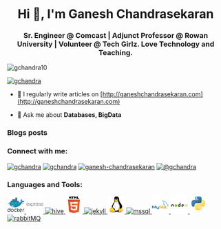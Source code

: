 <h1 align="center">Hi 👋, I'm Ganesh Chandrasekaran</h1>
<h3 align="center">Sr. Engineer @ Comcast | Adjunct Professor @ Rowan University | Volunteer @ Tech Girlz. Love Technology and Teaching.</h3>

<p align="left"> <img src="https://komarev.com/ghpvc/?username=gchandra10&label=Profile%20views&color=0e75b6&style=flat" alt="gchandra10" /> </p>

<p align="left"> <a href="https://twitter.com/gchandra" target="blank"><img src="https://img.shields.io/twitter/follow/gchandra?logo=twitter&style=for-the-badge" alt="gchandra" /></a> </p>

- 📝 I regularly write articles on [http://ganeshchandrasekaran.com](http://ganeshchandrasekaran.com)

- 💬 Ask me about **Databases, BigData**

### Blogs posts
<!-- BLOG-POST-LIST:START -->
<!-- BLOG-POST-LIST:END -->

<h3 align="left">Connect with me:</h3>
<p align="left">
<a href="https://twitter.com/gchandra" target="blank"><img align="center" src="https://raw.githubusercontent.com/rahuldkjain/github-profile-readme-generator/neutral-icons/src/images/icons/Social/twitter.svg" alt="gchandra" height="30" width="40" /></a>
<a href="https://linkedin.com/in/gchandra" target="blank"><img align="center" src="https://raw.githubusercontent.com/rahuldkjain/github-profile-readme-generator/neutral-icons/src/images/icons/Social/linked-in-alt.svg" alt="gchandra" height="30" width="40" /></a>
<a href="https://stackoverflow.com/users/ganesh-chandrasekaran" target="blank"><img align="center" src="https://raw.githubusercontent.com/rahuldkjain/github-profile-readme-generator/neutral-icons/src/images/icons/Social/stack-overflow.svg" alt="ganesh-chandrasekaran" height="30" width="40" /></a>
<a href="https://medium.com/@gchandra" target="blank"><img align="center" src="https://raw.githubusercontent.com/rahuldkjain/github-profile-readme-generator/neutral-icons/src/images/icons/Social/medium.svg" alt="@gchandra" height="30" width="40" /></a>
</p>

<h3 align="left">Languages and Tools:</h3>
<p align="left"> <a href="https://www.docker.com/" target="_blank"> <img src="https://raw.githubusercontent.com/devicons/devicon/master/icons/docker/docker-original-wordmark.svg" alt="docker" width="40" height="40"/> </a> <a href="https://expressjs.com" target="_blank"> <img src="https://raw.githubusercontent.com/devicons/devicon/master/icons/express/express-original-wordmark.svg" alt="express" width="40" height="40"/> </a> <a href="https://hive.apache.org/" target="_blank"> <img src="https://www.vectorlogo.zone/logos/apache_hive/apache_hive-icon.svg" alt="hive" width="40" height="40"/> </a> <a href="https://www.w3.org/html/" target="_blank"> <img src="https://raw.githubusercontent.com/devicons/devicon/master/icons/html5/html5-original-wordmark.svg" alt="html5" width="40" height="40"/> </a> <a href="https://jekyllrb.com/" target="_blank"> <img src="https://www.vectorlogo.zone/logos/jekyllrb/jekyllrb-icon.svg" alt="jekyll" width="40" height="40"/> </a> <a href="https://www.linux.org/" target="_blank"> <img src="https://raw.githubusercontent.com/devicons/devicon/master/icons/linux/linux-original.svg" alt="linux" width="40" height="40"/> </a> <a href="https://www.microsoft.com/en-us/sql-server" target="_blank"> <img src="https://cdn.worldvectorlogo.com/logos/microsoft-sql-server.svg" alt="mssql" width="40" height="40"/> </a> <a href="https://www.mysql.com/" target="_blank"> <img src="https://raw.githubusercontent.com/devicons/devicon/master/icons/mysql/mysql-original-wordmark.svg" alt="mysql" width="40" height="40"/> </a> <a href="https://nodejs.org" target="_blank"> <img src="https://raw.githubusercontent.com/devicons/devicon/master/icons/nodejs/nodejs-original-wordmark.svg" alt="nodejs" width="40" height="40"/> </a> <a href="https://www.python.org" target="_blank"> <img src="https://raw.githubusercontent.com/devicons/devicon/master/icons/python/python-original.svg" alt="python" width="40" height="40"/> </a> <a href="https://www.rabbitmq.com" target="_blank"> <img src="https://www.vectorlogo.zone/logos/rabbitmq/rabbitmq-icon.svg" alt="rabbitMQ" width="40" height="40"/> </a> </p>

